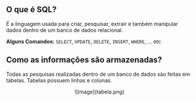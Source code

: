 ## O que é SQL?

É a linguagem usada para criar, pesquisar, extrair e também manipular dados dentro de um banco de dados relacional.

**Alguns Comandos:** `SELECT`, `UPDATE`, `DELETE`, `INSERT`, `WHERE`, ... etc

## Como as informações são armazenadas?

Todas as pesquisas realizadas dentro de um banco de dados são feitas em tabelas. Tabelas possuem linhas e colunas.

<center>
	![image](tabela.png)
</center>
